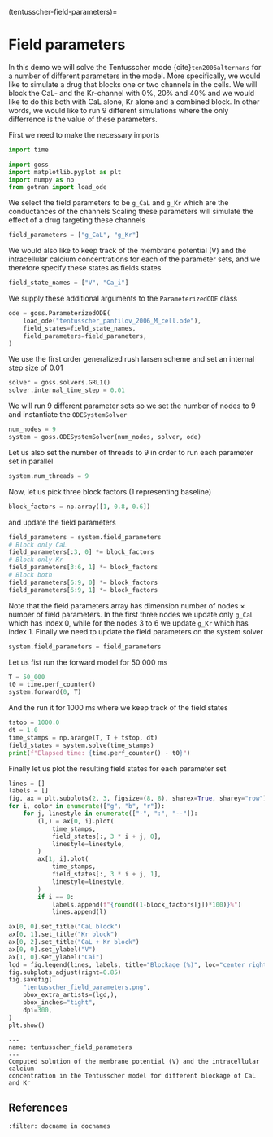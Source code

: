 (tentusscher-field-parameters)=
# Field parameters

In this demo we will solve the Tentusscher mode {cite}`ten2006alternans` for a number of different parameters in the model.
More specifically, we would like to simulate a drug that blocks one or two channels in the cells.
We will block the CaL- and the Kr-channel with 0%, 20% and 40% and we would like to do this both with CaL alone, Kr alone and a combined block.
In other words, we would like to run 9 different simulations where the only differrence is the value of these parameters.

First we need to make the necessary imports

```python
import time
```

```python
import goss
import matplotlib.pyplot as plt
import numpy as np
from gotran import load_ode
```

We select the field parameters to be `g_CaL` and `g_Kr` which are the conductances of the channels
Scaling these parameters will simulate the effect of a drug targeting these channels

```python
field_parameters = ["g_CaL", "g_Kr"]
```

We would also like to keep track of the membrane potential (V) and the intracellular calcium concentrations for each of the parameter sets,
and we therefore specify these states as fields states

```python
field_state_names = ["V", "Ca_i"]
```

We supply these additional arguments to the `ParameterizedODE` class

```python
ode = goss.ParameterizedODE(
    load_ode("tentusscher_panfilov_2006_M_cell.ode"),
    field_states=field_state_names,
    field_parameters=field_parameters,
)
```

We use the first order generalized rush larsen scheme and set an internal step size of 0.01

```python
solver = goss.solvers.GRL1()
solver.internal_time_step = 0.01
```

We will run 9 different parameter sets so we set the number of nodes to 9 and instantiate the `ODESystemSolver`

```python
num_nodes = 9
system = goss.ODESystemSolver(num_nodes, solver, ode)
```

Let us also set the number of threads to 9 in order to run each parameter set in parallel

```python
system.num_threads = 9
```

Now, let us pick three block factors (1 representing baseline)

```python
block_factors = np.array([1, 0.8, 0.6])
```

and update the field parameters


```python
field_parameters = system.field_parameters
# Block only CaL
field_parameters[:3, 0] *= block_factors
# Block only Kr
field_parameters[3:6, 1] *= block_factors
# Block both
field_parameters[6:9, 0] *= block_factors
field_parameters[6:9, 1] *= block_factors
```


Note that the field parameters array has dimension number of nodes $\times$ number of field parameters.
In the first three nodes we update only `g_CaL` which has index 0, while for the nodes 3 to 6 we update `g_Kr` which has index 1.
Finally we need tp update the field parameters on the system solver

```python
system.field_parameters = field_parameters
```

Let us fist run the forward model for 50 000 ms

```python
T = 50_000
t0 = time.perf_counter()
system.forward(0, T)
```

And the run it for 1000 ms where we keep track of the field states

```python
tstop = 1000.0
dt = 1.0
time_stamps = np.arange(T, T + tstop, dt)
field_states = system.solve(time_stamps)
print(f"Elapsed time: {time.perf_counter() - t0}")
```

Finally let us plot the resulting field states for each parameter set

```python
lines = []
labels = []
fig, ax = plt.subplots(2, 3, figsize=(8, 8), sharex=True, sharey="row")
for i, color in enumerate(["g", "b", "r"]):
    for j, linestyle in enumerate(["-", ":", "--"]):
        (l,) = ax[0, i].plot(
            time_stamps,
            field_states[:, 3 * i + j, 0],
            linestyle=linestyle,
        )
        ax[1, i].plot(
            time_stamps,
            field_states[:, 3 * i + j, 1],
            linestyle=linestyle,
        )
        if i == 0:
            labels.append(f"{round((1-block_factors[j])*100)}%")
            lines.append(l)
```

```python
ax[0, 0].set_title("CaL block")
ax[0, 1].set_title("Kr block")
ax[0, 2].set_title("CaL + Kr block")
ax[0, 0].set_ylabel("V")
ax[1, 0].set_ylabel("Cai")
lgd = fig.legend(lines, labels, title="Blockage (%)", loc="center right")
fig.subplots_adjust(right=0.85)
fig.savefig(
    "tentusscher_field_parameters.png",
    bbox_extra_artists=(lgd,),
    bbox_inches="tight",
    dpi=300,
)
plt.show()
```



```{figure} ../_static/tentusscher_field_parameters.png
---
name: tentusscher_field_parameters
---
Computed solution of the membrane potential (V) and the intracellular calcium
concentration in the Tentusscher model for different blockage of CaL and Kr
```

## References


```{bibliography}
:filter: docname in docnames
```
